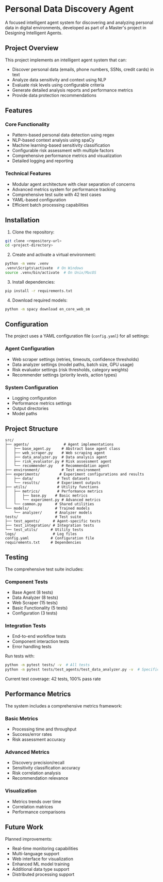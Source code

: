 # Personal Data Discovery Agent

A focused intelligent agent system for discovering and analyzing personal data in digital environments, developed as part of a Master's project in Designing Intelligent Agents.

## Project Overview

This project implements an intelligent agent system that can:
- Discover personal data (emails, phone numbers, SSNs, credit cards) in text
- Analyze data sensitivity and context using NLP
- Evaluate risk levels using configurable criteria
- Generate detailed analysis reports and performance metrics
- Provide data protection recommendations

## Features

### Core Functionality
- Pattern-based personal data detection using regex
- NLP-based context analysis using spaCy
- Machine learning-based sensitivity classification
- Configurable risk assessment with multiple factors
- Comprehensive performance metrics and visualization
- Detailed logging and reporting

### Technical Features
- Modular agent architecture with clear separation of concerns
- Advanced metrics system for performance tracking
- Comprehensive test suite with 42 test cases
- YAML-based configuration
- Efficient batch processing capabilities

## Installation

1. Clone the repository:
```bash
git clone <repository-url>
cd <project-directory>
```

2. Create and activate a virtual environment:
```bash
python -m venv .venv
.venv\Scripts\activate  # On Windows
source .venv/bin/activate  # On Unix/MacOS
```

3. Install dependencies:
```bash
pip install -r requirements.txt
```

4. Download required models:
```bash
python -m spacy download en_core_web_sm
```

## Configuration

The project uses a YAML configuration file (`config.yaml`) for all settings:

### Agent Configuration
- Web scraper settings (retries, timeouts, confidence thresholds)
- Data analyzer settings (model paths, batch size, GPU usage)
- Risk evaluator settings (risk thresholds, category weights)
- Recommender settings (priority levels, action types)

### System Configuration
- Logging configuration
- Performance metrics settings
- Output directories
- Model paths

## Project Structure

```
src/
├── agents/                # Agent implementations
│   ├── base_agent.py     # Abstract base agent class
│   ├── web_scraper.py    # Web scraping agent
│   ├── data_analyzer.py  # Data analysis agent
│   ├── risk_evaluator.py # Risk assessment agent
│   └── recommender.py    # Recommendation agent
├── environment/          # Test environment
├── experiments/         # Experiment configurations and results
│   ├── data/           # Test datasets
│   └── results/        # Experiment outputs
├── utils/              # Utility functions
│   ├── metrics/        # Performance metrics
│   │   ├── base.py    # Basic metrics
│   │   └── experiment.py # Advanced metrics
│   └── common.py      # Shared utilities
└── models/            # Trained models
    └── analyzer/      # Analyzer models
tests/                 # Test suite
├── test_agents/      # Agent-specific tests
├── test_integration/ # Integration tests
└── test_utils/      # Utility tests
logs/                 # Log files
config.yaml          # Configuration file
requirements.txt     # Dependencies
```

## Testing

The comprehensive test suite includes:

### Component Tests
- Base Agent (8 tests)
- Data Analyzer (8 tests)
- Web Scraper (15 tests)
- Basic Functionality (5 tests)
- Configuration (3 tests)

### Integration Tests
- End-to-end workflow tests
- Component interaction tests
- Error handling tests

Run tests with:
```bash
python -m pytest tests/ -v  # All tests
python -m pytest tests/test_agents/test_data_analyzer.py -v  # Specific component
```

Current test coverage: 42 tests, 100% pass rate

## Performance Metrics

The system includes a comprehensive metrics framework:

### Basic Metrics
- Processing time and throughput
- Success/error rates
- Risk assessment accuracy

### Advanced Metrics
- Discovery precision/recall
- Sensitivity classification accuracy
- Risk correlation analysis
- Recommendation relevance

### Visualization
- Metrics trends over time
- Correlation matrices
- Performance comparisons

## Future Work

Planned improvements:
- Real-time monitoring capabilities
- Multi-language support
- Web interface for visualization
- Enhanced ML model training
- Additional data type support
- Distributed processing support